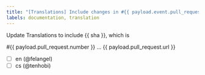 ```yaml
---
title: "[Translations] Include changes in #{{ payload.event.pull_request.number }}"
labels: documentation, translation
---
```

Update Translations to include {{ sha }}, which is 

#{{ payload.pull_request.number }}
... {{ payload.pull_request.url }}

- [ ] en (@felangel)
- [ ] cs (@tenhobi)
